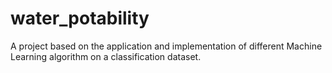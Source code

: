 # water_potability
A project based on the application and implementation of different Machine Learning algorithm on a classification dataset.
